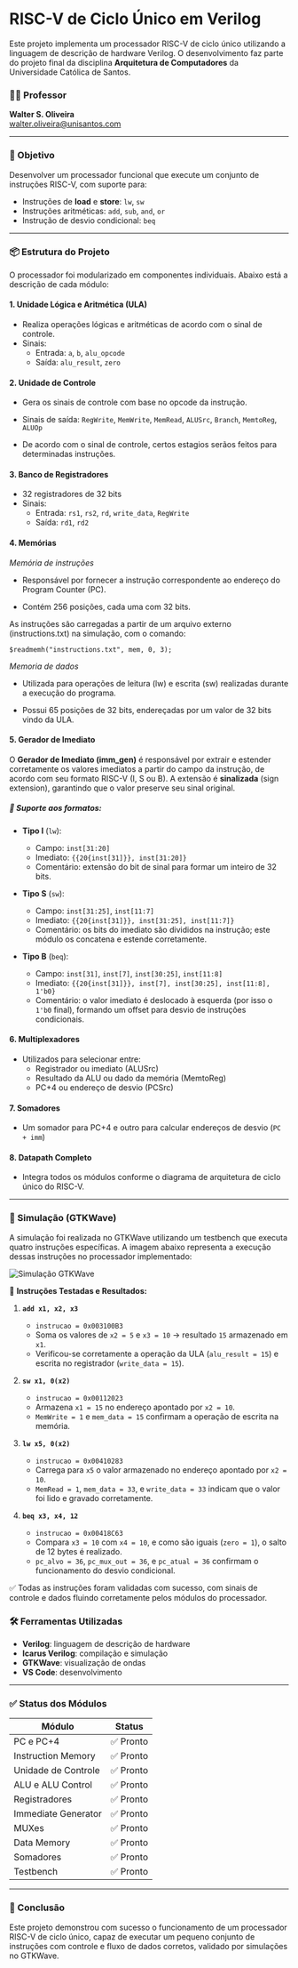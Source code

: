 
# RISC-V de Ciclo Único em Verilog

Este projeto implementa um processador RISC-V de ciclo único utilizando a linguagem de descrição de hardware Verilog. O desenvolvimento faz parte do projeto final da disciplina **Arquitetura de Computadores** da Universidade Católica de Santos.

### 👨‍🏫 Professor
**Walter S. Oliveira**  
[walter.oliveira@unisantos.com](mailto:walter.oliveira@unisantos.com)

---

### 🧠 Objetivo

Desenvolver um processador funcional que execute um conjunto de instruções RISC-V, com suporte para:

- Instruções de **load** e **store**: `lw`, `sw`
- Instruções aritméticas: `add`, `sub`, `and`, `or`
- Instrução de desvio condicional: `beq`

---

### 📦 Estrutura do Projeto

O processador foi modularizado em componentes individuais. Abaixo está a descrição de cada módulo:

#### 1. **Unidade Lógica e Aritmética (ULA)**
- Realiza operações lógicas e aritméticas de acordo com o sinal de controle.
- Sinais:
  - Entrada: `a`, `b`, `alu_opcode`
  - Saída: `alu_result`, `zero`

#### 2. **Unidade de Controle**
- Gera os sinais de controle com base no opcode da instrução.
- Sinais de saída: `RegWrite`, `MemWrite`, `MemRead`, `ALUSrc`, `Branch`, `MemtoReg`, `ALUOp`

- De acordo com o sinal de controle, certos estagios serãos feitos para determinadas instruções.

#### 3. **Banco de Registradores**
- 32 registradores de 32 bits
- Sinais:
  - Entrada: `rs1`, `rs2`, `rd`, `write_data`, `RegWrite`
  - Saída: `rd1`, `rd2`

#### 4. **Memórias**

*Memória de instruções*

- Responsável por fornecer a instrução correspondente ao endereço do Program Counter (PC).

- Contém 256 posições, cada uma com 32 bits.

As instruções são carregadas a partir de um arquivo externo (instructions.txt) na simulação, com o comando:

`$readmemh("instructions.txt", mem, 0, 3);`

*Memoria de dados*

- Utilizada para operações de leitura (lw) e escrita (sw) realizadas durante a execução do programa.

- Possui 65 posições de 32 bits, endereçadas por um valor de 32 bits vindo da ULA.

#### 5. **Gerador de Imediato**
O **Gerador de Imediato (imm_gen)** é responsável por extrair e estender corretamente os valores imediatos a partir do campo da instrução, de acordo com seu formato RISC-V (I, S ou B). A extensão é **sinalizada** (sign extension), garantindo que o valor preserve seu sinal original.

##### 🧩 Suporte aos formatos:

- **Tipo I** (`lw`):
  - Campo: `inst[31:20]`
  - Imediato: `{{20{inst[31]}}, inst[31:20]}`  
  - Comentário: extensão do bit de sinal para formar um inteiro de 32 bits.

- **Tipo S** (`sw`):
  - Campo: `inst[31:25]`, `inst[11:7]`
  - Imediato: `{{20{inst[31]}}, inst[31:25], inst[11:7]}`
  - Comentário: os bits do imediato são divididos na instrução; este módulo os concatena e estende corretamente.

- **Tipo B** (`beq`):
  - Campo: `inst[31]`, `inst[7]`, `inst[30:25]`, `inst[11:8]`
  - Imediato: `{{20{inst[31]}}, inst[7], inst[30:25], inst[11:8], 1'b0}`
  - Comentário: o valor imediato é deslocado à esquerda (por isso o `1'b0` final), formando um offset para desvio de instruções condicionais.

#### 6. **Multiplexadores**
- Utilizados para selecionar entre:
  - Registrador ou imediato (ALUSrc)
  - Resultado da ALU ou dado da memória (MemtoReg)
  - PC+4 ou endereço de desvio (PCSrc)

#### 7. **Somadores**
- Um somador para PC+4 e outro para calcular endereços de desvio (`PC + imm`)

#### 8. **Datapath Completo**
- Integra todos os módulos conforme o diagrama de arquitetura de ciclo único do RISC-V.

---

### 🧪 Simulação (GTKWave)

A simulação foi realizada no GTKWave utilizando um testbench que executa quatro instruções específicas. A imagem abaixo representa a execução dessas instruções no processador implementado:

![Simulação GTKWave](./waves/simulacao.png)

📌 **Instruções Testadas e Resultados:**

1. **`add x1, x2, x3`**  
   - `instrucao = 0x003100B3`  
   - Soma os valores de `x2 = 5` e `x3 = 10` → resultado `15` armazenado em `x1`.  
   - Verificou-se corretamente a operação da ULA (`alu_result = 15`) e escrita no registrador (`write_data = 15`).

2. **`sw x1, 0(x2)`**  
   - `instrucao = 0x00112023`  
   - Armazena `x1 = 15` no endereço apontado por `x2 = 10`.  
   - `MemWrite = 1` e `mem_data = 15` confirmam a operação de escrita na memória.

3. **`lw x5, 0(x2)`**  
   - `instrucao = 0x00410283`  
   - Carrega para `x5` o valor armazenado no endereço apontado por `x2 = 10`.  
   - `MemRead = 1`, `mem_data = 33`, e `write_data = 33` indicam que o valor foi lido e gravado corretamente.

4. **`beq x3, x4, 12`**  
   - `instrucao = 0x00418C63`  
   - Compara `x3 = 10` com `x4 = 10`, e como são iguais (`zero = 1`), o salto de 12 bytes é realizado.  
   - `pc_alvo = 36`, `pc_mux_out = 36`, e `pc_atual = 36` confirmam o funcionamento do desvio condicional.

✅ Todas as instruções foram validadas com sucesso, com sinais de controle e dados fluindo corretamente pelos módulos do processador.


### 🛠️ Ferramentas Utilizadas

- **Verilog**: linguagem de descrição de hardware
- **Icarus Verilog**: compilação e simulação
- **GTKWave**: visualização de ondas
- **VS Code**: desenvolvimento



---

### ✅ Status dos Módulos

| Módulo               | Status      
|----------------------|-------------
| PC e PC+4            | ✅ Pronto   
| Instruction Memory   | ✅ Pronto 
| Unidade de Controle  | ✅ Pronto 
| ALU e ALU Control    | ✅ Pronto 
| Registradores        | ✅ Pronto 
| Immediate Generator  | ✅ Pronto 
| MUXes                | ✅ Pronto 
| Data Memory          | ✅ Pronto 
| Somadores            | ✅ Pronto 
| Testbench            | ✅ Pronto 

---

### 📌 Conclusão

Este projeto demonstrou com sucesso o funcionamento de um processador RISC-V de ciclo único, capaz de executar um pequeno conjunto de instruções com controle e fluxo de dados corretos, validado por simulações no GTKWave.
